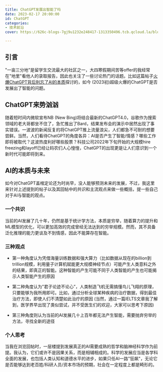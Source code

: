 ```yaml
---
title: ChatGPT发展出智能了吗
date: 2023-02-17 20:00:00
id: ChatGPT
categories:
- 技术前沿
cover: https://626c-blogs-7gj9u1232e248417-1313350496.tcb.qcloud.la/blogs/%E5%B8%96%E5%AD%90%E5%B0%81%E9%9D%A2/ChatGPT%E5%AE%98%E7%BD%91%E5%9B%BE.jpeg?sign=7cd9a287c32fe03bed6ec4c1491ae3c4&t=1676632927

---
```


## 引言

"一亩三分地"是留学生交流最大的社区之一，大四寒假期间苦等offer的我经常在"地里"看他人的录取报告，因此也关注了一些讨论热门的话题。比如这篇帖子[火爆ChatGPT背后别忘了AI的本质](http://t.cn/A6Czi1S5)探讨的，如今 (2023初)超级火爆的ChatGPT是否发展出了智能的问题。



## ChatGPT来势汹汹

随着短时间内微软宣布NB (New Bing)将结合最新的ChatGPT4.0，谷歌作为搜索领域的老大哥都坐不住了，急忙推出了Bard，结果发布会的演示中居然出现了事实错误。一波波的新闻反复的将ChatGPT推上流量浪尖，人们都急不可耐的想要尝鲜。当然，人们看待ChatGPT的角度各异：AI是否产生了智能/情感？哪些工作即将被取代？这波热度利好哪些股票？科技公司2022年下旬开始的大规模hire freezing和layoff已经让码农们人心惶惶，ChatGPT的出现更是让人们意识到一个新时代可能即将到来。



## AI的本质与未来

如今对ChatGPT盖棺定论还为时尚早，没人能够预测未来的发展，不过，我这里来针对上述提到的帖子以及其回帖中的共识和主流观点来做一些概括，提一些自己对于AI与智能的观点。

### 一个共识

当前的AI发展了几十年，仍然是基于统计学方法，本质是穷举，随着算力的提升和ML模型的优化，可以更加高效的完成曾经无法达到的穷举规模。然而，其不具备泛化推理的能力更谈及不到情感，因此不能算存在智能。

### 三种观点

- 第一种角度认为凭借海量训练数据和强大算力（比如数据从现在的billion到trillion规模，利用量子计算机赋能更大规模神经节点）可能产生人类意料之外的结果，即真正的智能。这种智能的产生可能不同于人类智能的产生也可能揭示人类智能产生的原因

- 第二种角度认为”君子论迹不论心”，人类制造飞机无需搞懂鸟儿飞翔的原理，只要能够为我所用即可。比如，通过分析全球某种疾病的治疗数据，得到最佳治疗方法，即使人们不清楚如此治疗的原因 (当然，通过一篇IELTS文章我了解到，医学界早出现了类似尝试，并不受医生们的欢迎，大家可以思考下原因)

- 第三种角度则认为当前的AI发展几十上百年都无法产生智能，需要抛弃穷举的方法，寻找全新的途径

### 个人思考

当我在浏览回帖时，一层楼提到发展真正的AI需要成熟的哲学和脑神经科学作为前提。我认为，它们或许不是因果关系，而是相辅相成的。科学的发展应当是各学科全面的发展，也包括人类认知和道德水平的进步，如果只任AI一路"狂飙"，无论它是否能够达到老百姓/科研人员/资本市场的预期，社会在一定程度上都是畸形的。

